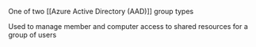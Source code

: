 One of two [[Azure Active Directory (AAD)]] group types

Used to manage member and computer access to shared resources for a group of users